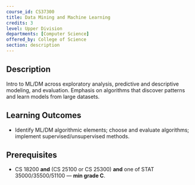 ```yaml
---
course_id: CS37300
title: Data Mining and Machine Learning
credits: 3
level: Upper Division
departments: [Computer Science]
offered_by: College of Science
section: description
---
```


## Description
Intro to ML/DM across exploratory analysis, predictive and descriptive modeling, and evaluation. Emphasis on algorithms that discover patterns and learn models from large datasets.

## Learning Outcomes
- Identify ML/DM algorithmic elements; choose and evaluate algorithms; implement supervised/unsupervised methods.

## Prerequisites
- CS 18200 **and** (CS 25100 or CS 25300) **and** one of STAT 35000/35500/51100 — **min grade C**.
